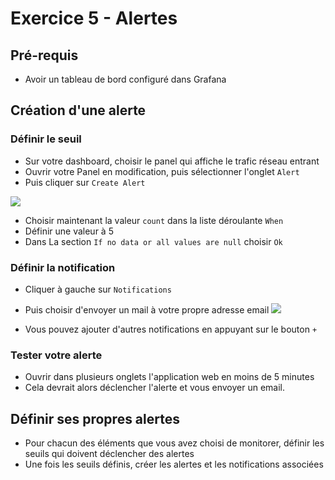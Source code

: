 # Exercice 5 - Alertes

## Pré-requis

* Avoir un tableau de bord configuré dans Grafana

## Création d'une alerte

### Définir le seuil
* Sur votre dashboard, choisir le panel qui affiche le trafic réseau entrant
* Ouvrir votre Panel en modification, puis sélectionner l'onglet `Alert`
* Puis cliquer sur `Create Alert`

![](https://static.les-enovateurs.com/uploads/2019/02/Grafana-nouvelle-alerte.png)

* Choisir maintenant la valeur `count` dans la liste déroulante `When`
* Définir une valeur à 5
* Dans La section `If no data or all values are null` choisir `Ok`

### Définir la notification

* Cliquer à gauche sur `Notifications`
* Puis choisir d'envoyer un mail à votre propre adresse email
![](https://static.les-enovateurs.com/uploads/2019/02/Grafana-Liaison-de-service-avec-une-alerte.png)

* Vous pouvez ajouter d'autres notifications en appuyant sur le bouton `+`

### Tester votre alerte

* Ouvrir dans plusieurs onglets l'application web en moins de 5 minutes
* Cela devrait alors déclencher l'alerte et vous envoyer un email.

## Définir ses propres alertes

* Pour chacun des éléments que vous avez choisi de monitorer, définir les seuils qui doivent déclencher des alertes
* Une fois les seuils définis, créer les alertes et les notifications associées